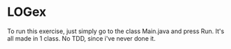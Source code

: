 # LOGex

To run this exercise, just simply go to the class Main.java and press Run.
It's all made in 1 class.
No TDD, since i've never done it.
